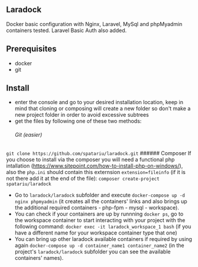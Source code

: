 ## Laradock
Docker basic configuration with Nginx, Laravel, MySql and phpMyadmin containers tested. 
Laravel Basic Auth also added.
    
## Prerequisites
- docker
- git

## Install
- enter the console and go to your desired installation location, keep in mind that cloning or composing will create a new folder 
so don't make a new project folder in order to avoid excessive subtrees
- get the files by following one of these two methods:
    ###### Git (easier)
`git clone https://github.com/spatariu/laradock.git` 
    ###### Composer
    If you choose to install via the composer you will need a functional php intallation (https://www.sitepoint.com/how-to-install-php-on-windows/), 
also the `php.ini` should contain this externsion `extension=fileinfo` (if it is not there add it at the end of the file):
`composer create-project spatariu/laradock`
- Go to `laradock/laradock` subfolder and execute `docker-compose up -d nginx phpmyadmin` (it creates all the containers' links and also brings up 
the additional required containers - php-fpm - mysql - workspace).
- You can check if your containers are up by runnning `docker ps`, go to the workspace container to start interacting with your project 
with the following command: `docker exec -it laradock_workspace_1 bash` (if you have a different name for your workspace container type that one)
- You can bring up other laradock available containers if required by using again `docker-compose up -d container_name1 container_name2` (in the 
project's `laradock/laradock` subfolder you can see the available containers' names).